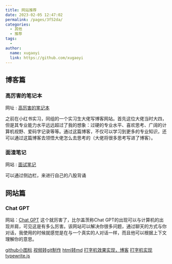 ```yaml
---
title: 网站推荐
date: 2023-02-05 12:47:02
permalink: /pages/3f52da/
categories:
  - 其他
  - 推荐
tags:
  - 
author: 
  name: xugaoyi
  link: https://github.com/xugaoyi
---
```

## 博客篇
### 高厉害的笔记本

网址 : [高厉害的笔记本](https://codingfor.life/)

之前在小红书实习，同组的一个实习生大佬写博客网站。首先这位大佬当时大四，但是其专业能力水平远远超过了我的想象：过硬的专业水平、喜欢思考、广阔的计算机视野、爱码字记录等等。通过这篇博客，不仅可以学习到更多的专业知识，还可以通过这篇博客去领悟大佬怎么去思考的（大佬将很多思考写进了博客）。

### 面渣笔记
网站 : [面试笔记](https://tobebetterjavaer.com/sidebar/sanfene/nixi.html)

可以通过侧边栏，来进行自己的八股背诵

## 网站篇
### Chat GPT
网站：[Chat GPT](https://chat.openai.com/)
这个就厉害了，比尔盖茨称Chat GPT的出现可以与计算机的出现并肩，可见这是有多么厉害。该网站可以解决你很多问题，通过聊天的方式与你对话，我使用的时候就感觉是在与一个真实的人对话一样，而且他可以根据上下文理解你的意思。

[github小图标](https://shields.io/)
[视频转git制作](https://ezgif.com/)
[html转md](https://html-to-markdown.com/)
[打字机效果实现，博客](https://blog.csdn.net/Mq_sir/article/details/120815455)
[打字机实现typewrite.js](https://github.com/mattboldt/typed.js/)